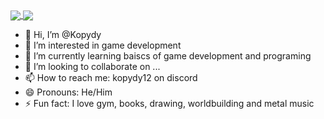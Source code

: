 <a href="https://githubtrends.io">
  <img align="center" src="https://api.githubtrends.io/user/svg/Kopydy/langs?time_range=one_year&use_percent=True&include_private=True&loc_metric=changed&compact=True&theme=dark">
</a>
<a href="https://githubtrends.io">
  <img align="center" src="https://api.githubtrends.io/user/svg/Kopydy/repos?time_range=one_year&include_private=True&group=other&loc_metric=changed&theme=dark">
</a>


- 👋 Hi, I’m @Kopydy
- 👀 I’m interested in game development
- 🌱 I’m currently learning baiscs of game development and programing
- 💞️ I’m looking to collaborate on ...
- 📫 How to reach me: kopydy12 on discord
- 😄 Pronouns: He/Him
- ⚡ Fun fact: I love gym, books, drawing, worldbuilding and metal music
